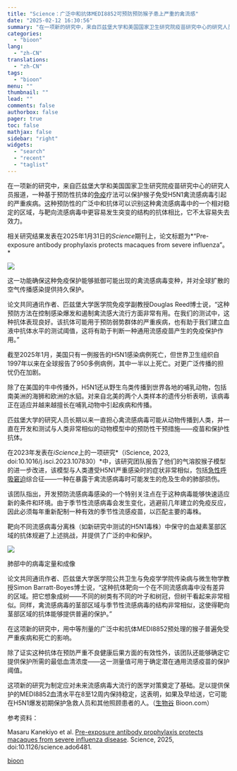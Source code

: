 ```yaml
---
title: "Science：广泛中和抗体MEDI8852可预防预防猴子患上严重的禽流感"
date: "2025-02-12 16:30:56"
summary: "在一项新的研究中，来自匹兹堡大学和美国国家卫生研究院疫苗研究中心的研究人员报道，一种基于预防性抗体的..."
categories:
  - "bioon"
lang:
  - "zh-CN"
translations:
  - "zh-CN"
tags:
  - "bioon"
menu: ""
thumbnail: ""
lead: ""
comments: false
authorbox: false
pager: true
toc: false
mathjax: false
sidebar: "right"
widgets:
  - "search"
  - "recent"
  - "taglist"
---
```


在一项新的研究中，来自匹兹堡大学和美国国家卫生研究院疫苗研究中心的研究人员报道，一种基于预防性抗体的[免疫](https://www.medsci.cn/guideline/search?keyword=%E5%85%8D%E7%96%AB)疗法可以保护猴子免受H5N1禽流感病毒引起的严重疾病。这种预防性的广泛中和抗体可以识别这种禽流感病毒中的一个相对稳定的区域，与靶向流感病毒中更容易发生突变的结构的抗体相比，它不太容易失去效力。

相关研究结果发表在2025年1月31日的*Science*期刊上，论文标题为*“Pre-exposure antibody prophylaxis protects macaques from severe influenza”。*

![](https://img.medsci.cn/bioon-com/20250209/1739080072379_2185383.png)

这一功能确保这种免疫保护能够抵御可能出现的禽流感病毒变种，并对全球扩散的空气传播感染提供持久保护。

论文共同通讯作者、匹兹堡大学医学院免疫学副教授Douglas Reed博士说，“这种预防方法在控制感染爆发和遏制禽流感大流行方面非常有用。在我们的测试中，这种抗体表现良好。该抗体可能用于预防弱势群体的严重疾病，也有助于我们建立血液中抗体水平的测试阈值，这将有助于判断一种通用流感疫苗产生的免疫保护作用。”

截至2025年1月，美国只有一例报告的H5N1感染病例死亡，但世界卫生组织自1997年以来在全球报告了950多例病例，其中一半以上死亡。对更广泛传播的担忧仍在加剧。

除了在美国的牛中传播外，H5N1还从野生鸟类传播到世界各地的哺乳动物，包括南美洲的海狮和欧洲的水貂。对来自北美的两个人类样本的遗传分析表明，该病毒正在适应并越来越擅长在哺乳动物中引起疾病和传播。

匹兹堡大学的研究人员长期以来一直担心禽流感病毒可能从动物传播到人类，并一直在开发和测试与人类非常相似的动物模型中的预防性干预措施——疫苗和保护性抗体。

在2023年发表在*iScience*上的一项研究*（iScience, 2023, doi:10.1016/j.isci.2023.107830）*中，该研究团队报告了他们的气溶胶猴子模型的进一步改进，该模型与人类遭受H5N1严重感染时的症状非常相似，包括[急性呼吸窘迫](https://www.medsci.cn/topic/show?id=b5d45223e41)综合征——一种在暴露于禽流感病毒时可能发生的危及生命的肺部损伤。

该团队指出，开发预防流感病毒感染的一个特别关注点在于这种病毒能够快速适应新的条件和环境。由于季节性流感病毒会发生变化，逃避前几年建立的免疫反应，因此必须每年重新配制一种有效的季节性流感疫苗，以匹配主要的毒株。

靶向不同流感病毒分离株（如新研究中测试的H5N1毒株）中保守的血凝素茎部区域的抗体规避了上述挑战，并提供了广泛的中和保护。

![](https://img.medsci.cn/bioon-com/20250209/1739080072404_2185383.png)

肺部中的病毒定量和成像

论文共同通讯作者、匹兹堡大学医学院公共卫生与免疫学学院传染病与微生物学教授Simon Barratt-Boyes博士说，“这种抗体靶向一个在不同流感病毒中没有差异的区域。把它想象成树——不同的树类有不同的叶子和树冠，但树干看起来非常相似。同样，禽流感病毒的茎部区域与季节性流感病毒的结构非常相似，这使得靶向茎部区域的抗体能够提供普遍的保护。”

在这项新的研究中，用中等剂量的广泛中和抗体MEDI8852预处理的猴子普遍免受严重疾病和死亡的影响。

除了证实这种抗体在预防严重不良健康后果方面的有效性外，该团队还能够确定它提供保护所需的最低血清浓度——这一测量值可用于确定潜在通用流感疫苗的保护阈值。

这项新的研究为制定应对未来流感病毒大流行的医学对策奠定了基础。足以提供保护的MEDI8852血清水平在8至12周内保持稳定，这表明，如果及早给送，它可能在H5N1爆发初期保护急救人员和其他照顾患者的人。（[生物谷](https://www.bioon.com) Bioon.com）

参考资料：

Masaru Kanekiyo et al. [Pre-exposure antibody prophylaxis protects macaques from severe influenza disease](https://www.science.org/doi/10.1126/science.ado6481). Science, 2025, doi:10.1126/science.ado6481.

[bioon](http://news.bioon.com/article/16808626034e.html)
